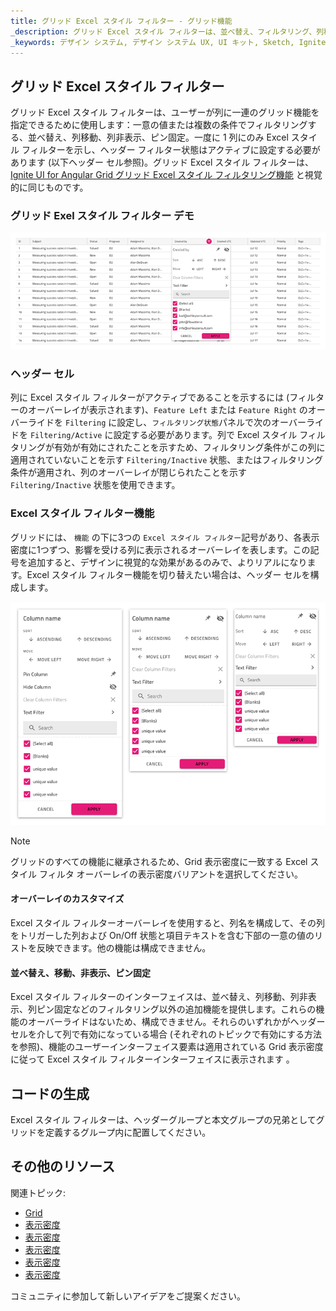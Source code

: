 ```yaml
---
title: グリッド Excel スタイル フィルター - グリッド機能
_description: グリッド Excel スタイル フィルターは、並べ替え、フィルタリング、列移動、非表示、ピン固定などの列操作のオーバーレイを提供します。
_keywords: デザイン システム, デザイン システム UX, UI キット, Sketch, Ignite UI for Angular, Sketch to Angular, Angular, Angular デザイン システム, Sketch からコードをエクスポート, Angular 用のデザイン キット, Sketch HTML, Sketch to HTML, Sketch UI キット
---
```


## グリッド Excel スタイル フィルター

グリッド Excel スタイル フィルターは、ユーザーが列に一連のグリッド機能を指定できるために使用します：一意の値または複数の条件でフィルタリングする、並べ替え、列移動、列非表示、ピン固定。一度に 1 列にのみ Excel スタイル フィルターを示し、ヘッダー フィルター状態はアクティブに設定する必要があります (以下ヘッダー セル参照)。グリッド Excel スタイル フィルターは、[Ignite UI for Angular Grid グリッド Excel スタイル フィルタリング機能](https://jp.infragistics.com/products/ignite-ui-angular/angular/components/grid/excel_style_filtering.html) と視覚的に同じものです。

### グリッド Exel スタイル フィルター デモ

<img class="responsive-img" src="../images/grid_excel_style_filter_demo.png" srcset="../images/grid_excel_style_filter_demo@2x.png 2x" />

### ヘッダー セル

列に Excel スタイル フィルターがアクティブであることを示するには (フィルターのオーバーレイが表示されます)、`Feature Left` または `Feature Right` のオーバーライドを `Filtering` に設定し、`フィルタリング状態`パネルで次のオーバーライドを `Filtering/Active` に設定する必要があります。列で Excel スタイル フィルタリングが有効が有効にされたことを示すため、フィルタリング条件がこの列に適用されていないことを示す `Filtering/Inactive` 状態、またはフィルタリング条件が適用され、列のオーバーレイが閉じられたことを示す `Filtering/Inactive` 状態を使用できます。

### Excel スタイル フィルター機能

グリッドには、 `機能` の下に3つの `Excel スタイル フィルター`記号があり、各表示密度に1つずつ、影響を受ける列に表示されるオーバーレイを表します。この記号を追加すると、デザインに視覚的な効果があるのみで、よりリアルになります。Excel スタイル フィルター機能を切り替えたい場合は、ヘッダー セルを構成します。

<img class="responsive-img" src="../images/grid_excel_style_filter_densities.png" srcset="../images/grid_excel_style_filter_densities@2x.png 2x" />

> [!Note]
> グリッドのすべての機能に継承されるため、Grid 表示密度に一致する Excel スタイル フィルタ オーバーレイの表示密度バリアントを選択してください。

#### オーバーレイのカスタマイズ

Excel スタイル フィルターオーバーレイを使用すると、列名を構成して、その列をトリガーした列および On/Off 状態と項目テキストを含む下部の一意の値のリストを反映できます。他の機能は構成できません。

#### 並べ替え、移動、非表示、ピン固定

Excel スタイル フィルターのインターフェイスは、並べ替え、列移動、列非表示、列ピン固定などのフィルタリング以外の追加機能を提供します。これらの機能のオーバーライドはないため、構成できません。それらのいずれかがヘッダー セルを介して列で有効になっている場合 (それぞれのトピックで有効にする方法を参照)、機能のユーザーインターフェイス要素は適用されている Grid 表示密度に従って Excel スタイル フィルターインターフェイスに表示されます 。

## コードの生成

Excel スタイル フィルターは、ヘッダーグループと本文グループの兄弟としてグリッドを定義するグループ内に配置してください。

## その他のリソース

関連トピック:

- [Grid](grid.md)
- [表示密度](grid-display-density.md)
- [表示密度](grid-sorting.md)
- [表示密度](grid-column-moving.md)
- [表示密度](grid-column-hiding.md)
- [表示密度](grid-column-pinning.md)
  <div class="divider--half"></div>

コミュニティに参加して新しいアイデアをご提案ください。
